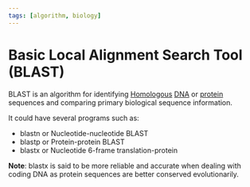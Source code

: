 ```yaml
---
tags: [algorithm, biology]
---
```


# Basic Local Alignment Search Tool (BLAST)

BLAST is an algorithm for identifying [Homologous](202308160957.md)
[DNA](202308082154.md) or [protein](202308082207.md) sequences and comparing
primary biological sequence information.

It could have several programs such as:
- blastn or Nucleotide-nucleotide BLAST
- blastp or Protein-protein BLAST
- blastx or Nucleotide 6-frame translation-protein

**Note**: blastx is said to be more reliable and accurate when dealing with
coding DNA as protein sequences are better conserved evolutionarily.
